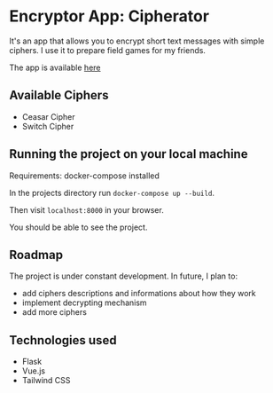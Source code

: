 # Encryptor App: Cipherator

It's an app that allows you to encrypt short text messages with simple ciphers. I use it to prepare field games for my friends.

The app is available [here](https://cipherator.herokuapp.com)

## Available Ciphers

- Ceasar Cipher
- Switch Cipher

## Running the project on your local machine

Requirements: docker-compose installed

In the projects directory run `docker-compose up --build`. 

Then visit `localhost:8000` in your browser.

You should be able to see the project.

## Roadmap
The project is under constant development. In future, I plan to:

- add ciphers descriptions and informations about how they work
- implement decrypting mechanism
- add more ciphers

## Technologies used
- Flask
- Vue.js
- Tailwind CSS
